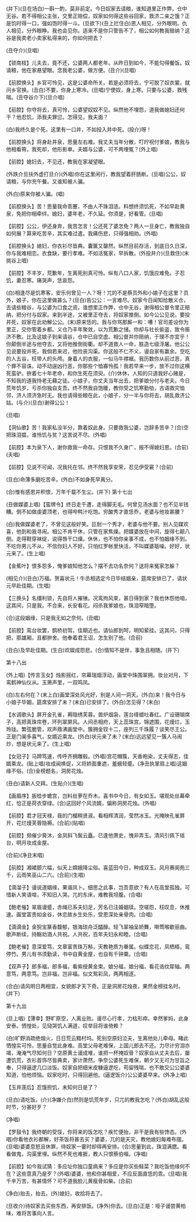 <!-- { "loadSidebar": true } -->
(并下)(旦在场白)一斟一酌，莫非前定。今日奴家去请粮，谁知道里正作弊，仓中无谷。若不得相公主张，交里正赔偿，奴家如何得这些谷回家，救济二亲之饿？正是饥时得一口，强如饱时得一斗。(旦欲下)(丑上拦住白)恩人相见，分外眼明。仇人相见，分外眼睁。我也会见你。适来不是你只管告不了，相公如何教我赔纳？这谷是我卖老小卖家私得来的，你如何把去？

(丑夺介)(旦唱)

【锁南枝】儿夫去，竟不还，公婆两人都老年。从昨日到如今，不能勾得餐饭。奴请粮，他在家悬望眼。念我老公婆，做方便。(丑介)(旦唱)

【前腔换头】乡官可怜见，这是公婆命所关。若是必须将去，宁可脱了奴衣裳，就问乡官换。(丑白)不要，你身上寒冷。(旦唱)宁使奴，身上寒。只要与公婆，救残喘。(丑夺谷介下)(旦介唱)

【前腔】你夺将去，真可怜，公婆望奴奴不见。纵然他不埋怨，道我做媳妇还何干？他忍饥，添我夫罪愆。怎得见，我夫面？

(白)我终久是个死，这里有一口井，不如投入井中死。(投介)呀！

【前腔换头】将身赴井泉，思量左右难。我丈夫当年分散，叮咛祝付爹娘，教我与他相看筲。我死却，他形影单。夫婿与公婆，可不两埋冤？(外上唱)

【前腔】媳妇去，不见还，教我在家凝望眼。

(外跌介旦扶外虚打旦介)(外唱)你在这里闲行，教我望着肝肠断。(旦唱)公公，奴请粮，与你充午餐。又谁知被人骗。

(外白)原来你被人骗。(唱)

【前腔换头】苦！思量我命乖蹇，不由人不珠泪涟。料想终须饥死，不如早赴黄泉，免把你相牵绊。媳妇，婆年老，不久延。你须是，好看管。(旦唱)

【前腔】公公，伊还身弃，我苦怎言！公还死了婆怎免？两人一旦身亡，教我独自如何展？算来吃苦辛，其实难过遣。我痛伤悲，只得强相劝。(外唱)

【前腔换头】媳妇，你衣衫尽皆典。囊箧又罄然。纵然目前存活，到底日久日深，你与我难相恋。衣食缺，要行孝难。不如活冤家，早拆散。(外投井介)(旦救住)(末挑谷上唱)

【前腔】不丰岁，荒歉年，生离死别真可怜。纵有八口人家，饥饿应难免。子忍饥，妻忍寒。痛哭声，恁哀怨。

(白)相逢尽是饥寒客，安乐何曾见一人？呀！兀的不是蔡员外和小娘子在这里？员外，娘子，你在这里做甚么？(旦白)告公公：一言难尽。奴家今日闻知给散义仓，去请些粮谷，与公婆为口食之资。谁想里正作弊，仓中无谷，谢得相公督令里正赔纳，把分付与奴家。来到半途，又被里正夺去，将奴家推倒。如今公公见说，要投井死，奴家在此劝解公公。(末)原来恁的。我与你骂那厮一和：嘈！官司差设你为里正，交你管着乡都。义仓乃丰年聚敛，以为荒歉之储。你却与社长偷盗，致令赈济不敷。比及这娘子到来请谷，仓中已自空虚。相公督并你赔纳，于理不亦宜乎！你颠倒半途与他夺去，又将他推倒街衢。却不道救人一命，胜造七级浮屠。他公公见说要投井死，我倘若来迟，他险丧沟渠。你这般不仁不义，谩自家有赢余。空吃的人五谷，枉带人的头颅。身着人的衣服，一似马牛襟裾。我历数你从前过恶，真个罪不容诛。动不动逞凶行恶，你那些个恤寡怜孤！我若早来一步，放不过你这横死蛮驴。拚着七十年老命，和你生死在须臾。(介)休休，人知的只道我好心赌是，不知我的道我恃老无藉之徒。小娘子，你丈夫当年出去，把爹娘分付与老夫。今日荒年饥岁，亏杀你独自支吾。终不然我自饱暖，教你受之饥寒勤劬，古语救灾恤邻，济人须济急时无。我也请得些粮在此，小娘子，分一半与你将去，胡乱救济公姑。(与介)(旦白)谢得公公！

(旦唱)

【洞仙歌】苦！我家私没半分，靠着奴此身。只要救我公婆，岂辞多苦辛？(合)空把珠泪揾，谁怜饥与贫？这苦说不尽。(外唱)

【前腔】本为泉下人，谢你救我一命存。只恨我不久身广，报不得媳妇恩。(合前)(夫唱)

【前腔】见说不可闻，况我托在邻。终不然我享安荣，忍见伊受窘？(合前)

(旦白)命薄多磨吃苦辛。(外白)不如身死早离分。

(合)惟有感恩并积恨，万年千载不生尘。(并下)
第十七出

(丑做媒婆上唱)【蛮牌令】终日走千遭，走得脚无毛。何曾见汤水面？也不见半钱糟。倒不如做虔婆顶老，也得哔鸭汁吃饱。穷酸秀才直恁乔，老婆与他妆甚腰？

(白)我做媒婆老了，不曾见这般好笑。叵耐一个秀才，老婆与他不要。别人见媒欢喜，他到和我寻闹。相公不肯干休，只管在家焦燥。把媒婆放在中间，旋得七颠八倒。走得鞋穿袜绽，说得唇干口燥。休休，也不怕你亲事不成，也不怕姻缘不到。不吃你男儿不从，不信你妇人不好。只怕红罗帐里快活，不叫媒婆聒噪。好好，状元来了。(生上唱)

【金蕉叶】恨多怨多，俺爹娘知他怎么？摆不去功名奈何？送将来冤家怎躲？

(相见介)(丑白)万福。贺喜状元！牛丞相选定今日毕结姻亲，筵席安排已了，请状元早赴佳期。(生唱)

【三换头】名缰利锁，先自将人摧锉。况鸾拘风束，甚日得到家？我也休怨他咱，这其间，只是我，不合来，长安看花。闷杀我爹娘也，珠泪窄暗堕。

(合)这段姻缘，只是我无如之奈何。(丑唱)

【前腔】鸾台妆罢，鹊桥初驾，佳期近也。请仙郎到呵，明知萦挂。这其问，只得把，那雄厢，且都拚舍。他奉着君王诏，怎生别了他。(合前)

(丑白)及早赴佳期。(生白)欢娱成怨悲。(合)情知不是伴，事急且相随。(并下)

第十八出

(外上唱)【传言玉女】烛影摇红，帘幕瑞烟浮动，画堂中珠围翠拥。妆台对月，下鸾鹤神仙仪从。玉箫声里，一双鸣凤。

(白)左右何在？(末上白)画堂深处风光好，别是人间一洞天。(外白)来！我今日与小娘子毕姻，筵席安排了未？(末白)已安排了。(外白)怎见得？(末白)

【水调歌头】屏开金孔雀，褥隐绣芙蓉。兽炉烟袅，莲台绛蜡吐春红。广设珊瑚席子，高把真珠帘卷，环列翠屏风。人间丞相府，天上蕊珠宫。锦遮围，花熳烂，玉玲珑。繁弦脆管，欢声鼎沸画堂中。簇拥金钗十二，座列三千珠履？谈笑尽王公。正是门阑多喜气，女婿近乘龙。(外白)状元来了未？(末白)远远望见一簇人马闹炒，想是状元来了。(生上唱)

【女冠子】马蹄笃速，传呼齐拥雕毂。(外唱)宫花帽簇，天香袍染，丈夫得志，佳婿乘龙。(贴上唱)妆成闻唤促，义将娇面重遮，羞蛾轻蹙。(净丑执掌扇上唱)这姻缘不俗。(合)金榜题名，洞房花烛。

(丑白)请新人交拜。(生贴介)(生唱)

【画眉序】扳桂步蟾宫，岂料丝萝在乔木。喜书中今日，有女如玉。堪观处丝幕牵红，恰正是荷衣穿绿。(合)这回好个风流婿，偏称洞房花烛。(外唱)

【前腔】君才冠天禄，我的门楣稍贤淑。看相辉清润，莹然冰玉。光掩映孔雀屏开，花烂熳芙蓉隐褥。(合前)(贴唱)

【前腔】频催少膏沐，金凤斜飞鬓云矗。已逢他萧史，愧非弄玉。清风引佩下瑶台，明月妆成金屋。

(合前)(净丑末唱)

【前腔】湘裙颤六幅，似天上嫦娥降尘俗。喜蓝田今日，种成双玉。风月赛阆苑三千，云雨笑巫山二六。(合前)(生唱)

【滴溜子】谩说道姻缘，果谐凤卜。细思之此事，岂吾意欲？有人在高堂孤独。可惜新人笑语喧，不知旧人哭。兀的东床，难教我坦腹。(合唱)

【鲍老催】翠眉谩蹙，赤绳已系夫妇足，芳名已注婚姻牍。空嗟怨，枉叹息，休推速。画堂富贵如金谷，休恋故乡生处乐，受恩深处亲骨肉。(合唱)

【滴滴金】金猊宝篆香馥郁，银海琼舟泛醽醁。轻飞翠袖呈娇舞，啭莺喉歇丽曲。歌声断续，持觞劝酒人共祝。人共祝，百年夫妇永和睦。(合唱)

【鲍老催】意深爱笃，文章富贵珠万斛，天教艳质为眷属。似蝶恋花，凤栖梧，鸾停竹。男儿有书须勤读，书中自黄金屋，也自有千钟粟。(合唱)

【双声子】郎多福，郎多福，看紫绶黄金束。娘分福，娘分福，看花诰纹犀轴。两意笃，两意笃。岂非福，岂非福。似文鸳彩凤，两两相逐。

(合白)请风明日两相宜，女貌郎才天下奇。正是洞房花烛夜，果然金榜挂名时。(并下)

第十九出

(旦上唱)【薄幸】野旷原空，人离业败。谩尽心行孝，力枯形瘁。幸然爹妈，此身安泰。恓惶处，见恸哭饥人满道，叹举目将谁倚赖？

(白)旷野消疏绝烟火，日日荒云黯村坞。死别空原妇泣夫，生离他处儿牵母。睹此恓惶实可怜，思量自觉此身难。高堂父母老难保，上国儿郎去不还。力尽计穷泪亦竭，淹淹气尽知何日？空原黄土谩成堆，谁把一杯掩奴骨？奴家自从丈夫去后，屡遭饥荒，衣衫首饰尽皆典卖，家计萧然。争奈公婆死生难保，朝夕又无可为甘旨之奉，只得逼逻几口淡饭。奴家自把细米皮糠逼逻吃，苟留残喘，也不敢交公公婆婆知道，怕他烦恼。奴家吃时，只得回避他。(逼逻饭介)公公婆婆早来。(外净上唱)

【玉井莲后】忍饿担饥，未知何日是了？

(旦白)请吃饭。(介)(净嫌介白)然则是饥荒年岁，只兀的教我怎吃？(外白)胡乱这般时节，分甚好歹？

(净唱)

【罗鼓令】我终朝的受馁，你将来的饭怎吃？疾忙便抬，非干是我有些馋态。(外唱)你看他衣衫都解，好茶饭将甚去买？婆婆，兀的是天灾，教他媳妇每难布摆。(旦唱)婆婆息怒且休罪，待奴家一霎时却得再安排。(合)思量到此，珠泪满腮。看看做鬼，沟渠里埋。纵然不死也难捱，教人只恨蔡伯喈。(净唱)

【前腔】如今我试猜：多应址你独口童病来？多应是你买些鲑菜？我吃饭他缘何不在？这些意真乃是歹？(外唱)婆婆，他和你甚相爱，不应反面直恁的乖。(旦唱)我千辛万苦，有甚情怀？可不道我脸儿黄瘦骨如柴。(合前)

(净白)抬去，抬去。(外)媳妇，收拾将去了。

(旦收介)待奴家去买些东西，再安排饭。(净外)你去。(旦白)正是：哑子谩尝黄柏味，难将苦事向人言。

